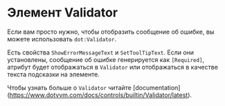 ﻿Элемент Validator
=================
Если вам просто нужно, чтобы отобразить сообщение об ошибке, вы можете использовать `dot:Validator`.

Есть свойства `ShowErrorMessageText` и `SetToolTipText`. Если они установлены, сообщение об ошибке генерируется как `[Required]`, атрибут будет отображаться в `Validator` или отображаться в качестве текста подсказки на элементе.

Чтобы узнать больше о `Validator` читайте [documentation] (https://www.dotvvm.com/docs/controls/builtin/Validator/latest).
